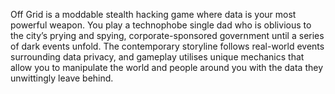 Off Grid is a moddable stealth hacking game where data is your most powerful weapon. You play a technophobe single dad who is oblivious to the city’s prying and spying, corporate-sponsored government until a series of dark events unfold. The contemporary storyline follows real-world events surrounding data privacy, and gameplay utilises unique mechanics that allow you to manipulate the world and people around you with the data they unwittingly leave behind.